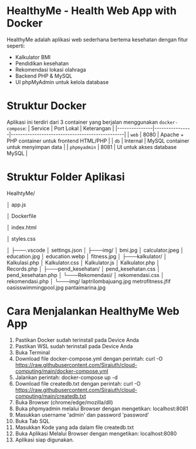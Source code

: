 # HealthyMe - Health Web App with Docker #
HealthyMe adalah aplikasi web sederhana bertema kesehatan dengan fitur seperti:
- Kalkulator BMI
- Pendidikan kesehatan
- Rekomendasi lokasi olahraga
- Backend PHP & MySQL
- UI phpMyAdmin untuk kelola database


# Struktur Docker #
Aplikasi ini terdiri dari 3 container yang berjalan menggunakan `docker-compose`:
| Service       | Port Lokal     | Keterangan                                     |
|---------------|----------------|------------------------------------------------|
| `web`         | 8080           | Apache + PHP container untuk frontend HTML/PHP |
| `db`          | Internal       | MySQL container untuk menyimpan data           |
| `phpmyadmin`  | 8081           | UI untuk akses database MySQL                  |

# Struktur Folder Aplikasi #
HealhtyMe/

│   app.js

│   Dockerfile

│   index.html

│   styles.css

│
├───.vscode
│       settings.json
│
├───img/
│       bmi.jpg
│       calculator.jpeg
│       education.jpg
│       education.webp
│       fitness.jpg
│
├───kalkulator/
│       Kalkulasi.php
│       Kalkulator.css
│       Kalkulator.js
│       Kalkulator.php
│       Records.php
│
├───pend_kesehatan/
│       pend_kesehatan.css
│       pend_kesehatan.php
│
└───Rekomendasi/
    │   rekomendasi.css
    │   rekomendasi.php
    │
    └───img/
            laptrilombajuang.jpg
            metrofitness.jfif
            oasisswimmingpool.jpg
            pantaimarina.jpg


# Cara Menjalankan HealthyMe Web App #

1. Pastikan Docker sudah terinstall pada Device Anda 
2. Pastikan WSL sudah terinstall pada Device Anda 
3. Buka Terminal 
4. Download file docker-compose.yml dengan perintah: curl -O https://raw.githubusercontent.com/Sirajuth/cloud-computing/main/docker-compose.yml
5. Jalankan perintah: docker-compose up -d 
6. Download file createdb.txt dengan perintah: curl -O https://raw.githubusercontent.com/Sirajuth/cloud-computing/main/createdb.txt
6. Buka Browser (chrome/edge/mozilla/dll)
7. Buka phpmyadmin melalui Browser dengan mengetikan: localhost:8081
8. Masukkan username 'admin' dan password 'password'
9. Buka Tab SQL
10. Masukkan Kode yang ada dalam file createdb.txt
11. Buka Aplikasi Melalui Browser dengan mengetikan: localhost:8080
12. Aplikasi siap digunakan.
